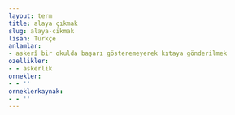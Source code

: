 ```yaml
---
layout: term
title: alaya çıkmak
slug: alaya-cikmak
lisan: Türkçe
anlamlar:
- askerî bir okulda başarı gösteremeyerek kıtaya gönderilmek
ozellikler:
- - askerlik
ornekler:
- - ''
orneklerkaynak:
- - ''
---
```

